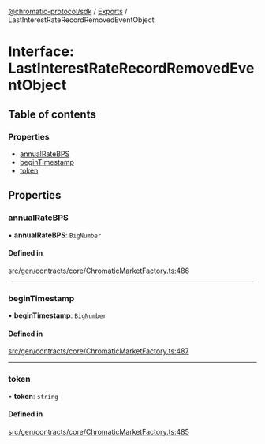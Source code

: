[@chromatic-protocol/sdk](../README.md) / [Exports](../modules.md) / LastInterestRateRecordRemovedEventObject

# Interface: LastInterestRateRecordRemovedEventObject

## Table of contents

### Properties

- [annualRateBPS](LastInterestRateRecordRemovedEventObject.md#annualratebps)
- [beginTimestamp](LastInterestRateRecordRemovedEventObject.md#begintimestamp)
- [token](LastInterestRateRecordRemovedEventObject.md#token)

## Properties

### annualRateBPS

• **annualRateBPS**: `BigNumber`

#### Defined in

[src/gen/contracts/core/ChromaticMarketFactory.ts:486](https://github.com/chromatic-protocol/sdk/blob/27c8c90/src/gen/contracts/core/ChromaticMarketFactory.ts#L486)

___

### beginTimestamp

• **beginTimestamp**: `BigNumber`

#### Defined in

[src/gen/contracts/core/ChromaticMarketFactory.ts:487](https://github.com/chromatic-protocol/sdk/blob/27c8c90/src/gen/contracts/core/ChromaticMarketFactory.ts#L487)

___

### token

• **token**: `string`

#### Defined in

[src/gen/contracts/core/ChromaticMarketFactory.ts:485](https://github.com/chromatic-protocol/sdk/blob/27c8c90/src/gen/contracts/core/ChromaticMarketFactory.ts#L485)
